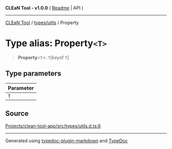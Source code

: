 **CLEaN Tool - v1.0.0** ( [Readme](../../../README.md) \| API )

***

[CLEaN Tool](../../../modules.md) / [types/utils](../README.md) / Property

# Type alias: Property`<T>`

> **Property**\<`T`\>: `T`\[keyof `T`\]

## Type parameters

| Parameter |
| :------ |
| `T` |

## Source

[Projects/clean-tool-app/src/types/utils.d.ts:6](https://github.com/yuckyh/clean-tool-app/)

***

Generated using [typedoc-plugin-markdown](https://www.npmjs.com/package/typedoc-plugin-markdown) and [TypeDoc](https://typedoc.org/)
